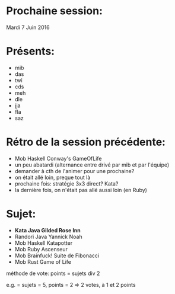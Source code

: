 # Prochaine session:
Mardi 7 Juin 2016

# Présents:
- mib
- das
- twi
- cds
- meh
- dle
- jja
- fla
- saz

# Rétro de la session précédente:
- Mob Haskell Conway's GameOfLife
- un peu abatardi (alternance entre drivé par mib et par l'équipe)
- demander à cth de l'animer pour une prochaine?
- on était allé loin, preque tout là
- prochaine fois: stratégie 3x3 direct? Kata?
- la dernière fois, on n'était pas allé aussi loin (en Ruby)

# Sujet:
- **Kata    Java       Gilded Rose Inn**
- Randori Java       Yannick Noah
- Mob     Haskell    Katapotter
- Mob     Ruby       Ascenseur
- Mob     Brainfuck! Suite de Fibonacci
- Mob     Rust       Game of Life

méthode de vote:
points = sujets div 2

e.g. = sujets = 5, points = 2 => 2 votes, à 1 et 2 points
